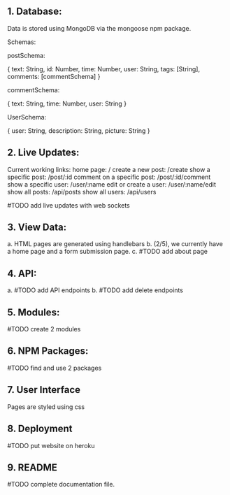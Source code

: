 ## 1. Database:
  Data is stored using MongoDB via the mongoose npm package.

  Schemas:

  postSchema:

  {
    text: String,
    id: Number,
    time: Number,
    user: String,
    tags: [String],
    comments: [commentSchema]
  }

commentSchema:

{
  text: String,
  time: Number,
  user: String
}

UserSchema:

{
  user: String,
  description: String,
  picture: String
}

## 2. Live Updates:

Current working links:
home page:                  /
create a new post:          /create
show a specific post:       /post/:id
comment on a specific post: /post/:id/comment
show a specific user:       /user/:name
edit or create a user:      /user/:name/edit
show all posts:             /api/posts
show all users:             /api/users

  #TODO add live updates with web sockets

## 3. View Data:
  a. HTML pages are generated using handlebars
  b. (2/5), we currently have a home page and a form submission page.
  c. #TODO add about page

## 4. API:
 a. #TODO add API endpoints
 b. #TODO add delete endpoints

## 5. Modules:
  #TODO create 2 modules

## 6. NPM Packages:
  #TODO find and use 2 packages

## 7. User Interface
  Pages are styled using css

## 8. Deployment
  #TODO put website on heroku

## 9. README
  #TODO complete documentation file.
